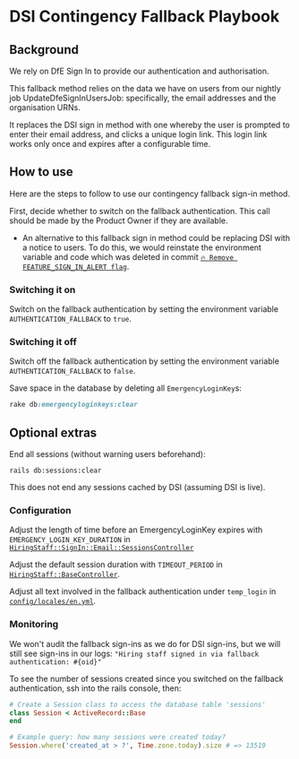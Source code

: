 # DSI Contingency Fallback Playbook

## Background

We rely on DfE Sign In to provide our authentication and authorisation.

This fallback method relies on the data we have on users from our nightly job UpdateDfeSignInUsersJob: specifically, the email addresses and the organisation URNs.

It replaces the DSI sign in method with one whereby the user is prompted to enter their email address, and clicks a unique login link. This login link works only once and expires after a configurable time.

## How to use

Here are the steps to follow to use our contingency fallback sign-in method. 

First, decide whether to switch on the fallback authentication. This call should be made by the Product Owner if they are available.
   - An alternative to this fallback sign in method could be replacing DSI with a notice to users. To do this, we would reinstate the environment variable and code which was deleted in commit [`🔥 Remove FEATURE_SIGN_IN_ALERT flag`](https://github.com/DFE-Digital/teacher-vacancy-service/commit/bc12fb9808c955f86cd87e62648a76786516e2c3).

### Switching it on

Switch on the fallback authentication by setting the environment variable `AUTHENTICATION_FALLBACK` to `true`.
   
### Switching it off

Switch off the fallback authentication by setting the environment variable `AUTHENTICATION_FALLBACK` to `false`.

Save space in the database by deleting all `EmergencyLoginKey`s:

```ruby
rake db:emergencyloginkeys:clear
```

## Optional extras

End all sessions (without warning users beforehand):

```
rails db:sessions:clear
```

This does not end any sessions cached by DSI (assuming DSI is live).

### Configuration

Adjust the length of time before an EmergencyLoginKey expires with `EMERGENCY_LOGIN_KEY_DURATION` in [`HiringStaff::SignIn::Email::SessionsController`](app/controllers/hiring_staff/sign_in/email/sessions_controller.rb)

Adjust the default session duration with `TIMEOUT_PERIOD` in [`HiringStaff::BaseController`](app/controllers/hiring_staff/base_controller.rb).

Adjust all text involved in the fallback authentication under `temp_login` in [`config/locales/en.yml`](config/locales/en.yml).

### Monitoring

We won't audit the fallback sign-ins as we do for DSI sign-ins, but we will still see sign-ins in our logs: `"Hiring staff signed in via fallback authentication: #{oid}"`

To see the number of sessions created since you switched on the fallback authentication, ssh into the rails console, then:

```ruby
# Create a Session class to access the database table 'sessions'
class Session < ActiveRecord::Base
end

# Example query: how many sessions were created today?
Session.where('created_at > ?', Time.zone.today).size # => 13519
```
